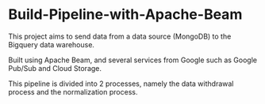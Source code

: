 # Build-Pipeline-with-Apache-Beam
This project aims to send data from a data source (MongoDB) to the Bigquery data warehouse.

Built using Apache Beam, and several services from Google such as Google Pub/Sub and Cloud Storage.

This pipeline is divided into 2 processes, namely the data withdrawal process and the normalization process.
